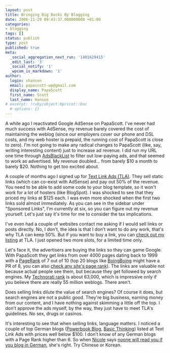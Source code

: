```yaml
---
layout: post
title: Bringing Big Bucks By Blogging
date: 2006-11-29 09:43:37.000000000 +01:00
categories:
- blogging
tags: []
status: publish
type: post
published: true
meta:
  _social_aggregation_next_run: '1401629415'
  _edit_last: '3'
  _social_notify: '1'
  _wpcom_is_markdown: '1'
author:
  login: shanson
  email: papascott-wp@gmail.com
  display_name: PapaScott
  first_name: Scott
  last_name: Hanson
# excerpt: !ruby/object:Hpricot::Doc
  # options: {}
---
```

<p>A while ago I reactivated Google AdSense on PapaScott. I've never had much success with AdSense, my revenue barely covered the cost of maintaining the weblog (since our employers cover our phone and DSL costs, and my web hoster is prepaid, the running cost of PapaScott is close to zero). I'm not going to make any radical changes to PapaScott (like, say, writing interesting content) just to increase ad revenue. I did run my URL one time through <a href="http://www.adsblacklist.com/">AdsBlackList</a> to filter out low-paying ads, and that seemed to work as advertised. My revenue doubled... from barely $10 a month to barely $20. Nothing to get too excited about.</p>
<p>A couple of months ago I signed up for <a href="http://www.text-link-ads.com/">Text Link Ads (TLA)</a>. They sell static links (which can co-exist with AdSense) and pay out 50% of the revenue. You need to be able to add some code to your blog template, so it won't work for a lot of hosters (like BlogSpot). I was shocked to see that they priced my links at $125 each. I was even more shocked when the first two links sold almost immediately. As you can see in the sidebar under "Sponsored Links", I'm currently at six, so you can figure out my revenue yourself. Let's just say it's time for me to consider the tax implications.</p>
<p>I've even had a couple of websites contact me asking if I would sell links or posts directly. No, I don't, the idea is that I don't want to do any work, that's why TLA can keep 50%. But if you want to buy a link, you can <a href="http://www.text-link-ads.com/packageDetail.php?packageID=44793">check out my listing</a> at TLA. I just opened two more slots, for a limited time only.</p>
<p>Let's face it, the advertisers are buying the links so they can game Google. With PapaScott they get links from over 4000 pages dating back to 1999 with a <a href="http://www.webworkshop.net/pagerank.html">PageRank</a> of 7 out of 10 (top 20 blogs like <a href="http://www.boingboing.net">BoingBoing</a> might have a PR of 8, you can also <a href="http://www.prchecker.info/check_page_rank.php">check any site's page rank</a>). The links are valuable not because actual people see them, but because they get followed by search engines. My <a href="http://technorati.com/blogs/http://www.papascott.de">Technorati rank</a> is about 63,000, which is impressive only if you believe there are really 55 million weblogs. There aren't.</p>
<p>Does selling links dilute the value of search engines? Of course it does, but search engines are not a public good. They're big business, earning money from our content, and I have nothing against skimming a little off the top. I don't approve the ads myself, by the way, they just have to meet TLA's guidelines. No sex, drugs or casinos.</p>
<p>It's interesting to see that when selling links, language matters. I noticed a couple of top German blogs (<a href="http://powerbook.blogger.de/">Powerbook Blog</a>, <a href="http://www.basicthinking.de/blog/">Basic Thinking</a>) listed at Text Link Ads with prices well below $100. I don't know of any German blogs with a Page Rank higher than 6. So when <a href="http://crueltobekind.org/">Nicole</a> says <a href="http://beissholz.de/i">noone will read you if you blog in German</a>, she's right. Try Chinese or Korean.</p>
